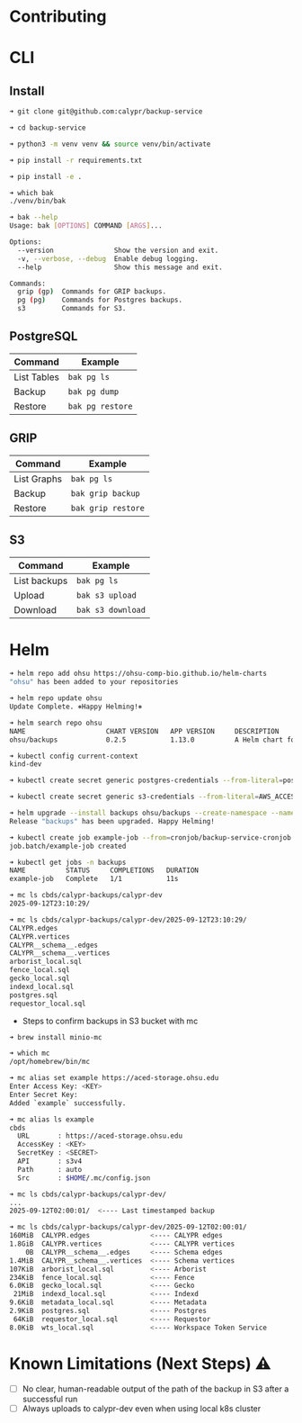# Contributing

# CLI

## Install

```sh
➜ git clone git@github.com:calypr/backup-service

➜ cd backup-service

➜ python3 -m venv venv && source venv/bin/activate

➜ pip install -r requirements.txt

➜ pip install -e .

➜ which bak
./venv/bin/bak

➜ bak --help
Usage: bak [OPTIONS] COMMAND [ARGS]...

Options:
  --version               Show the version and exit.
  -v, --verbose, --debug  Enable debug logging.
  --help                  Show this message and exit.

Commands:
  grip (gp)  Commands for GRIP backups.
  pg (pg)    Commands for Postgres backups.
  s3         Commands for S3.
```

## PostgreSQL 

| Command     | Example          |
|-------------|------------------|
| List Tables | `bak pg ls`      |
| Backup      | `bak pg dump`    |
| Restore     | `bak pg restore` |

## GRIP

| Command     | Example            |
|-------------|--------------------|
| List Graphs | `bak pg ls`        |
| Backup      | `bak grip backup`  |
| Restore     | `bak grip restore` |

## S3

| Command      | Example           |
|--------------|-------------------|
| List backups | `bak pg ls`       |
| Upload       | `bak s3 upload`   |
| Download     | `bak s3 download` |

# Helm

```sh
➜ helm repo add ohsu https://ohsu-comp-bio.github.io/helm-charts
"ohsu" has been added to your repositories

➜ helm repo update ohsu
Update Complete. ⎈Happy Helming!⎈

➜ helm search repo ohsu
NAME                    CHART VERSION   APP VERSION     DESCRIPTION
ohsu/backups            0.2.5           1.13.0          A Helm chart for Kubernetes

➜ kubectl config current-context
kind-dev

➜ kubectl create secret generic postgres-credentials --from-literal=postgres-password=<PGPASSWORD> --namespace backups

➜ kubectl create secret generic s3-credentials --from-literal=AWS_ACCESS_KEY=<KEY> --from-literal=AWS_SECRET_KEY=<SECRET> --namespace backups

➜ helm upgrade --install backups ohsu/backups --create-namespace --namespace backups
Release "backups" has been upgraded. Happy Helming!

➜ kubectl create job example-job --from=cronjob/backup-service-cronjob --namespace backups
job.batch/example-job created

➜ kubectl get jobs -n backups
NAME          STATUS     COMPLETIONS   DURATION
example-job   Complete   1/1           11s

➜ mc ls cbds/calypr-backups/calypr-dev
2025-09-12T23:10:29/

➜ mc ls cbds/calypr-backups/calypr-dev/2025-09-12T23:10:29/
CALYPR.edges
CALYPR.vertices
CALYPR__schema__.edges
CALYPR__schema__.vertices
arborist_local.sql
fence_local.sql
gecko_local.sql
indexd_local.sql
postgres.sql
requestor_local.sql
```

* Steps to confirm backups in S3 bucket with mc

```sh
➜ brew install minio-mc

➜ which mc
/opt/homebrew/bin/mc

➜ mc alias set example https://aced-storage.ohsu.edu
Enter Access Key: <KEY>
Enter Secret Key:
Added `example` successfully.

➜ mc alias ls example
cbds
  URL       : https://aced-storage.ohsu.edu
  AccessKey : <KEY>
  SecretKey : <SECRET>
  API       : s3v4
  Path      : auto
  Src       : $HOME/.mc/config.json

➜ mc ls cbds/calypr-backups/calypr-dev/
...
2025-09-12T02:00:01/  <---- Last timestamped backup

➜ mc ls cbds/calypr-backups/calypr-dev/2025-09-12T02:00:01/
160MiB  CALYPR.edges               <---- CALYPR edges
1.8GiB  CALYPR.vertices            <---- CALYPR vertices
    0B  CALYPR__schema__.edges     <---- Schema edges
1.4MiB  CALYPR__schema__.vertices  <---- Schema vertices
107KiB  arborist_local.sql         <---- Arborist
234KiB  fence_local.sql            <---- Fence
6.0KiB  gecko_local.sql            <---- Gecko
 21MiB  indexd_local.sql           <---- Indexd
9.6KiB  metadata_local.sql         <---- Metadata
2.9KiB  postgres.sql               <---- Postgres
 64KiB  requestor_local.sql        <---- Requestor
8.0KiB  wts_local.sql              <---- Workspace Token Service
```

# Known Limitations (Next Steps) ⚠️

- [ ] No clear, human-readable output of the path of the backup in S3 after a successful run
- [ ] Always uploads to calypr-dev even when using local k8s cluster
